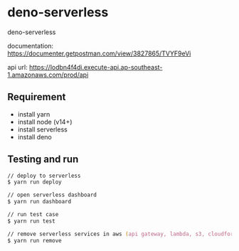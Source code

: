 # deno-serverless

deno-serverless

documentation: <https://documenter.getpostman.com/view/3827865/TVYF9eVi>

api url: <https://lodbn4f4di.execute-api.ap-southeast-1.amazonaws.com/prod/api>

## Requirement

- install yarn
- install node (v14+)
- install serverless
- install deno

## Testing and run

```zsh
// deploy to serverless
$ yarn run deploy

// open serverless dashboard
$ yarn run dashboard

// run test case
$ yarn run test

// remove serverless services in aws (api gateway, lambda, s3, cloudformation)
$ yarn run remove
```
